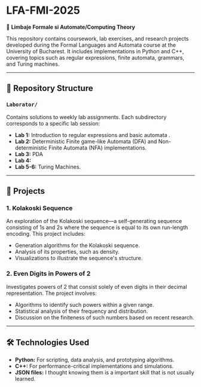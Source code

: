 # LFA-FMI-2025

📘 **Limbaje Formale si Automate/Computing Theory**  

This repository contains coursework, lab exercises, and research projects developed during the Formal Languages and Automata course at the University of Bucharest. It includes implementations in Python and C++, covering topics such as regular expressions, finite automata, grammars, and Turing machines.

---

## 📂 Repository Structure

### `Laborator/`

Contains solutions to weekly lab assignments. Each subdirectory corresponds to a specific lab session:

- **Lab 1:** Introduction to regular expressions and basic automata .
- **Lab 2:** Deterministic Finite game-like Automata (DFA) and Non-deterministic Finite Automata (NFA) implementations.
- **Lab 3:** PDA
- **Lab 4:** 
- **Lab 5-6:** Turing Machines.

---

## 🔬 Projects

### 1. Kolakoski Sequence

An exploration of the Kolakoski sequence—a self-generating sequence consisting of 1s and 2s where the sequence is equal to its own run-length encoding. This project includes:

- Generation algorithms for the Kolakoski sequence.
- Analysis of its properties, such as density.
- Visualizations to illustrate the sequence's structure.

### 2. Even Digits in Powers of 2

Investigates powers of 2 that consist solely of even digits in their decimal representation. The project involves:

- Algorithms to identify such powers within a given range.
- Statistical analysis of their frequency and distribution.
- Discussion on the finiteness of such numbers based on recent research.

---

## 🛠️ Technologies Used

- **Python:** For scripting, data analysis, and prototyping algorithms.
- **C++:** For performance-critical implementations and simulations.
- **JSON files:** I thought knowing them is a important skill that is not usually learned.


